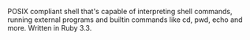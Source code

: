 POSIX compliant shell that's capable of interpreting shell commands, running external programs and builtin commands like cd, pwd, echo and more. Written in Ruby 3.3.
